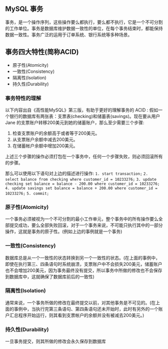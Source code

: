 ## MySQL 事务
事务，是一个操作序列，这些操作要么都执行，要么都不执行，它是一个不可分割的工作单位。事务是数据库维护数据一致性的单位，在每个事务结束时，都能保持数据一致性。事务广泛的运用于订单系统、银行系统等多种场景。

## 事务四大特性(简称ACID)
* 原子性(Atomicity)
* 一致性(Consistency)
* 隔离性(Isolation)
* 持久性(Durability)

### 事务特性的理解
以下内容出自《高性能MySQL》第三版，有助于更好的理解事务的 ACID : 
假如一个银行的数据库有两张表：支票表(checking)和储蓄表(savings)。现在要从用户 Jane 的支票账户转移200美元到她的储蓄账户，那么至少需要三个步骤: 
  1. 检查支票账户的余额高于或者等于200美元。
  2. 从支票账户余额中减去200美元。
  3. 在储蓄帐户余额中增加200美元。
 
上述三个步骤的操作必须打包在一个事务中，任何一个步骤失败，则必须回滚所有的步骤。

那么可以使用以下语句对上边的描述进行操作:
`1. start transaction;`
`2. select balance from checking where customer_id = 10233276;`
`3. update checking set balance = balance - 200.00 where customer_id = 10233276;`
`4. update savings set balance = balance + 200.00 where customer_id = 10233276;`
`5. commit;`

### 原子性(Atomicity)
一个事务必须被视为一个不可分割的最小工作单元，整个事务中的所有操作要么全部提交成功，要么全部失败回滚，对于一个事务来说，不可能只执行其中的一部分操作，这就是事务的原子性。(例如上边的事例就是一个事务)

### 一致性(Consistency)
数据库总是从一个一致性的状态转换到另一个一致性的状态。(在上面的事例中，即使在执行第三、四条语句时系统崩溃，支票账户中不会损失200美元，储蓄账户也不会增加200美元，因为事务最终没有提交，所以事务中所做的修改也不会保存到数据库中，这就确保了数据库前后的一致性)

### 隔离性(Isolation)
通常来说，一个事务所做的修改在最终提交以前，对其他事务是不可见的。(在上面的事例中，当执行完第三条语句、第四条语句还未开始时，此时有另外的一个账户汇总程序开始运行，则其看到支票帐户的余额并没有被减去200美元。)

### 持久性(Durability)
一旦事务提交，则其所做的修改会永久保存到数据库